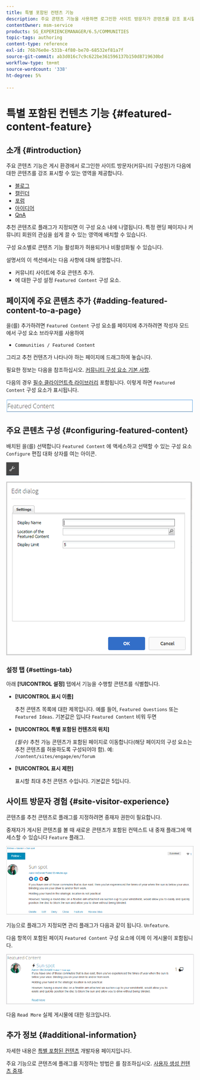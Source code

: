 ```yaml
---
title: 특별 포함된 컨텐츠 기능
description: 주요 콘텐츠 기능을 사용하면 로그인한 사이트 방문자가 콘텐츠를 강조 표시할 수 있습니다
contentOwner: msm-service
products: SG_EXPERIENCEMANAGER/6.5/COMMUNITIES
topic-tags: authoring
content-type: reference
exl-id: 76b76e0e-531b-4f80-be70-68532ef81a7f
source-git-commit: ab3d016c7c9c622be361596137b150d8719630bd
workflow-type: tm+mt
source-wordcount: '338'
ht-degree: 5%

---
```


# 특별 포함된 컨텐츠 기능 {#featured-content-feature}

## 소개 {#introduction}

주요 콘텐츠 기능은 게시 환경에서 로그인한 사이트 방문자(커뮤니티 구성원)가 다음에 대한 콘텐츠를 강조 표시할 수 있는 영역을 제공합니다.

* [블로그](blog-feature.md)
* [캘린더](calendar.md)
* [포럼](forum.md)
* [아이디어](ideation-feature.md)
* [QnA](working-with-qna.md)

추천 콘텐츠로 플래그가 지정되면 이 구성 요소 내에 나열됩니다. 특정 랜딩 페이지나 커뮤니티 회원의 관심을 쉽게 끌 수 있는 영역에 배치할 수 있습니다.

구성 요소별로 콘텐츠 기능 활성화가 허용되거나 비활성화될 수 있습니다.

설명서의 이 섹션에서는 다음 사항에 대해 설명합니다.

* 커뮤니티 사이트에 주요 콘텐츠 추가.
* 에 대한 구성 설정 `Featured Content` 구성 요소.

## 페이지에 주요 콘텐츠 추가 {#adding-featured-content-to-a-page}

을(를) 추가하려면 `Featured Content` 구성 요소를 페이지에 추가하려면 작성자 모드에서 구성 요소 브라우저를 사용하여

* `Communities / Featured Content`

그리고 추천 컨텐츠가 나타나야 하는 페이지에 드래그하여 놓습니다.

필요한 정보는 다음을 참조하십시오. [커뮤니티 구성 요소 기본 사항](basics.md).

다음의 경우 [필수 클라이언트측 라이브러리](essentials-featured.md#essentials-for-client-side) 포함됩니다. 이렇게 하면 `Featured Content` 구성 요소가 표시됩니다.

![featuredcontent](assets/featuredcontent.png)

## 주요 콘텐츠 구성 {#configuring-featured-content}

배치된 을(를) 선택합니다 `Featured Content` 에 액세스하고 선택할 수 있는 구성 요소 `Configure` 편집 대화 상자를 여는 아이콘.

![새로 구성](assets/configure-new.png)

![featuredcontent1](assets/featuredcontent1.png)

### 설정 탭 {#settings-tab}

아래 **[!UICONTROL 설정]** 탭에서 기능을 수행할 콘텐츠를 식별합니다.

* **[!UICONTROL 표시 이름]**

  추천 콘텐츠 목록에 대한 제목입니다. 예를 들어, `Featured Questions` 또는 `Featured Ideas`. 기본값은 입니다 `Featured Content` 비워 두면

* **[!UICONTROL 특별 포함된 컨텐츠의 위치]**

  *(필수)* 추천 가능 콘텐츠가 포함된 페이지로 이동합니다(해당 페이지의 구성 요소는 추천 콘텐츠를 허용하도록 구성되어야 함). 예: `/content/sites/engage/en/forum`

* **[!UICONTROL 표시 제한]**

  표시할 최대 추천 콘텐츠 수입니다. 기본값은 5입니다.

## 사이트 방문자 경험 {#site-visitor-experience}

콘텐츠를 추천 콘텐츠로 플래그를 지정하려면 중재자 권한이 필요합니다.

중재자가 게시된 콘텐츠를 볼 때 새로운 콘텐츠가 포함된 컨텍스트 내 중재 플래그에 액세스할 수 있습니다 `Feature` 플래그.

![사이트 방문자 경험](assets/site-visitor-experience.png)

기능으로 플래그가 지정되면 관리 플래그가 다음과 같이 됩니다. `Unfeature`.

다음 항목이 포함된 페이지 `Featured Content` 구성 요소에 이제 이 게시물이 포함됩니다.

![site-visitor-experience1](assets/site-visitor-experience1.png)

다음 `Read More` 실제 게시물에 대한 링크입니다.

## 추가 정보 {#additional-information}

자세한 내용은 [특별 포함된 컨텐츠](essentials-featured.md) 개발자용 페이지입니다.

주요 기능으로 콘텐츠에 플래그를 지정하는 방법은 를 참조하십시오. [사용자 생성 컨텐츠 중재](moderate-ugc.md).
